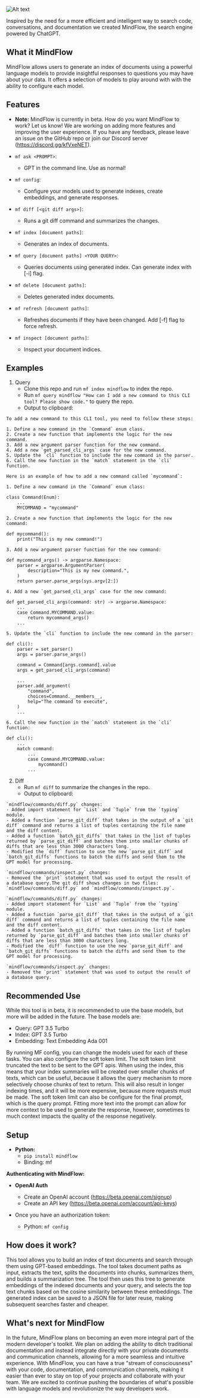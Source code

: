 ![Alt text](images/MindFlowHeader.png)

Inspired by the need for a more efficient and intelligent way to search code, conversations, and documentation we created MindFlow, the search engine powered by ChatGPT.

## What it MindFlow
MindFlow allows users to generate an index of documents using a powerful language models to provide insightful responses to questions you may have about your data. It offers a selection of models to play around with with the ability to configure each model.

## Features
- **Note:** MindFlow is currently in beta. How do you want MindFlow to work? Let us know! We are working on adding more features and improving the user experience. If you have any feedback, please leave an issue on the GitHub repo or join our Discord server (https://discord.gg/kfVxeNET). 

- `mf ask <PROMPT>`:                            
    - GPT in the command line. Use as normal!
- `mf config`:
    - Configure your models used to generate indexes, create embeddings, and generate responses.
- `mf diff [<git diff args>]`:                  
    - Runs a git diff command and summarizes the changes.
- `mf index [document paths]`:            
    - Generates an index of documents.
- `mf query [document paths] <YOUR QUERY>`:  
    - Queries documents using generated index. Can generate index with [-i] flag.
- `mf delete [document paths]`:             
    - Deletes generated index documents.
- `mf refresh [document paths]`:            
    - Refreshes documents if they have been changed. Add [-f] flag to force refresh.
- `mf inspect [document paths]`:
    - Inspect your document indices.

## Examples
1. Query
    - Clone this repo and run `mf index mindflow` to index the repo.
    - Run `mf query mindflow "How can I add a new command to this CLI tool? Please show code."` to query the repo.
    - Output to clipboard:

```
To add a new command to this CLI tool, you need to follow these steps:

1. Define a new command in the `Command` enum class.
2. Create a new function that implements the logic for the new command.
3. Add a new argument parser function for the new command.
4. Add a new `get_parsed_cli_args` case for the new command.
5. Update the `cli` function to include the new command in the parser.
6. Call the new function in the `match` statement in the `cli` function.

Here is an example of how to add a new command called `mycommand`:

1. Define a new command in the `Command` enum class:

class Command(Enum):
    ...
    MYCOMMAND = "mycommand"

2. Create a new function that implements the logic for the new command:

def mycommand():
    print("This is my new command!")

3. Add a new argument parser function for the new command:

def mycommand_args() -> argparse.Namespace:
    parser = argparse.ArgumentParser(
        description="This is my new command.",
    )
    return parser.parse_args(sys.argv[2:])

4. Add a new `get_parsed_cli_args` case for the new command:

def get_parsed_cli_args(command: str) -> argparse.Namespace:
    ...
    case Command.MYCOMMAND.value:
        return mycommand_args()
    ...

5. Update the `cli` function to include the new command in the parser:

def cli():
    parser = set_parser()
    args = parser.parse_args()

    command = Command[args.command].value
    args = get_parsed_cli_args(command)

    ...
    parser.add_argument(
        "command",
        choices=Command.__members__,
        help="The command to execute",
    )
    ...

6. Call the new function in the `match` statement in the `cli` function:

def cli():
    ...
    match command:
        ...
        case Command.MYCOMMAND.value:
            mycommand()
        ...
```

2. Diff
    - Run `mf diff` to summarize the changes in the repo.
    - Output to clipboard:


```
`mindflow/commands/diff.py` changes:
- Added import statement for `List` and `Tuple` from the `typing` module.
- Added a function `parse_git_diff` that takes in the output of a `git diff` command and returns a list of tuples containing the file name and the diff content.
- Added a function `batch_git_diffs` that takes in the list of tuples returned by `parse_git_diff` and batches them into smaller chunks of diffs that are less than 3000 characters long.
- Modified the `diff` function to use the new `parse_git_diff` and `batch_git_diffs` functions to batch the diffs and send them to the GPT model for processing.

`mindflow/commands/inspect.py` changes:
- Removed the `print` statement that was used to output the result of a database query.The git diff shows changes in two files: `mindflow/commands/diff.py` and `mindflow/commands/inspect.py`.

`mindflow/commands/diff.py` changes:
- Added import statement for `List` and `Tuple` from the `typing` module.
- Added a function `parse_git_diff` that takes in the output of a `git diff` command and returns a list of tuples containing the file name and the diff content.
- Added a function `batch_git_diffs` that takes in the list of tuples returned by `parse_git_diff` and batches them into smaller chunks of diffs that are less than 3000 characters long.
- Modified the `diff` function to use the new `parse_git_diff` and `batch_git_diffs` functions to batch the diffs and send them to the GPT model for processing.

`mindflow/commands/inspect.py` changes:
- Removed the `print` statement that was used to output the result of a database query.
```

## Recommended Use
While this tool is in beta, it is recommended to use the base models, but more will be added in the future. The base models are:
- Query: GPT 3.5 Turbo
- Index: GPT 3.5 Turbo
- Embedding: Text Embedding Ada 001

By running MF config, you can change the models used for each of these tasks. You can also configure the soft token limit. The soft token limit truncated the text to be sent to the GPT apis. When using the index, this means that your index summaries will be created over smaller chunks of texts, which can be useful, because it allows the query mechanism to more selectively choose chunks of text to return. This will also result in longer indexing times, and it will be more expensive, because more requests must be made. The soft token limit can also be configure for the final prompt, which is the query prompt. Fitting more text into the prompt can allow for more context to be used to generate the response, however, sometimes to much context impacts the quality of the response negatively.

## Setup
- **Python:**
    - `pip install mindflow`
    - Binding: mf

**Authenticating with MindFlow:**

- **OpenAI Auth**
    - Create an OpenAI account (https://beta.openai.com/signup)
    - Create an API key (https://beta.openai.com/account/api-keys)

- Once you have an authorization token:
    - Python: `mf config`

## How does it work?
This tool allows you to build an index of text documents and search through them using GPT-based embeddings. The tool takes document paths as input, extracts the text, splits the documents into chunks, summarizes them, and builds a summarization tree. The tool then uses this tree to generate embeddings of the indexed documents and your query, and selects the top text chunks based on the cosine similarity between these embeddings. The generated index can be saved to a JSON file for later reuse, making subsequent searches faster and cheaper.

## What's next for MindFlow
In the future, MindFlow plans on becoming an even more integral part of the modern developer's toolkit. We plan on adding the ability to ditch traditional documentation and instead integrate directly with your private documents and communication channels, allowing for a more seamless and intuitive experience. With MindFlow, you can have a true "stream of consciousness" with your code, documentation, and communication channels, making it easier than ever to stay on top of your projects and collaborate with your team. We are excited to continue pushing the boundaries of what's possible with language models and revolutionize the way developers work.
